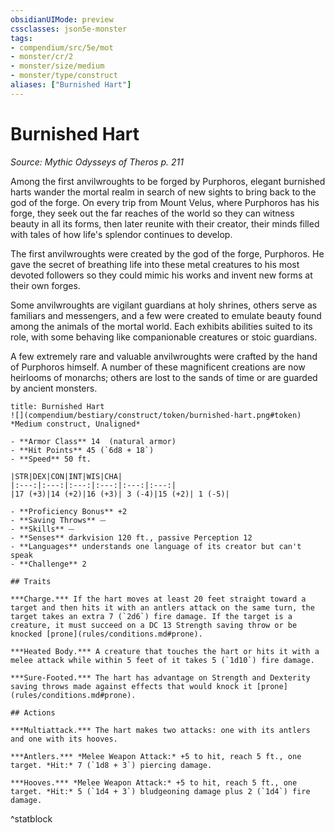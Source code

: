 ```yaml
---
obsidianUIMode: preview
cssclasses: json5e-monster
tags:
- compendium/src/5e/mot
- monster/cr/2
- monster/size/medium
- monster/type/construct
aliases: ["Burnished Hart"]
---
```

# Burnished Hart
*Source: Mythic Odysseys of Theros p. 211*  

Among the first anvilwroughts to be forged by Purphoros, elegant burnished harts wander the mortal realm in search of new sights to bring back to the god of the forge. On every trip from Mount Velus, where Purphoros has his forge, they seek out the far reaches of the world so they can witness beauty in all its forms, then later reunite with their creator, their minds filled with tales of how life's splendor continues to develop.

The first anvilwroughts were created by the god of the forge, Purphoros. He gave the secret of breathing life into these metal creatures to his most devoted followers so they could mimic his works and invent new forms at their own forges.

Some anvilwroughts are vigilant guardians at holy shrines, others serve as familiars and messengers, and a few were created to emulate beauty found among the animals of the mortal world. Each exhibits abilities suited to its role, with some behaving like companionable creatures or stoic guardians.

A few extremely rare and valuable anvilwroughts were crafted by the hand of Purphoros himself. A number of these magnificent creations are now heirlooms of monarchs; others are lost to the sands of time or are guarded by ancient monsters.

```ad-statblock
title: Burnished Hart
![](compendium/bestiary/construct/token/burnished-hart.png#token)
*Medium construct, Unaligned*

- **Armor Class** 14  (natural armor)
- **Hit Points** 45 (`6d8 + 18`)
- **Speed** 50 ft.

|STR|DEX|CON|INT|WIS|CHA|
|:---:|:---:|:---:|:---:|:---:|:---:|
|17 (+3)|14 (+2)|16 (+3)| 3 (-4)|15 (+2)| 1 (-5)|

- **Proficiency Bonus** +2
- **Saving Throws** ⏤
- **Skills** ⏤
- **Senses** darkvision 120 ft., passive Perception 12
- **Languages** understands one language of its creator but can't speak
- **Challenge** 2

## Traits

***Charge.*** If the hart moves at least 20 feet straight toward a target and then hits it with an antlers attack on the same turn, the target takes an extra 7 (`2d6`) fire damage. If the target is a creature, it must succeed on a DC 13 Strength saving throw or be knocked [prone](rules/conditions.md#prone).

***Heated Body.*** A creature that touches the hart or hits it with a melee attack while within 5 feet of it takes 5 (`1d10`) fire damage.

***Sure-Footed.*** The hart has advantage on Strength and Dexterity saving throws made against effects that would knock it [prone](rules/conditions.md#prone).

## Actions

***Multiattack.*** The hart makes two attacks: one with its antlers and one with its hooves.

***Antlers.*** *Melee Weapon Attack:* +5 to hit, reach 5 ft., one target. *Hit:* 7 (`1d8 + 3`) piercing damage.

***Hooves.*** *Melee Weapon Attack:* +5 to hit, reach 5 ft., one target. *Hit:* 5 (`1d4 + 3`) bludgeoning damage plus 2 (`1d4`) fire damage.
```
^statblock